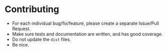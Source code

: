 # Contributing

* For each individual bug/fix/feature, please create a separate Issue/Pull Request.
* Make sure tests and documentation are written, and has good coverage.
* Do not update the `dist` files.
* Be nice.
